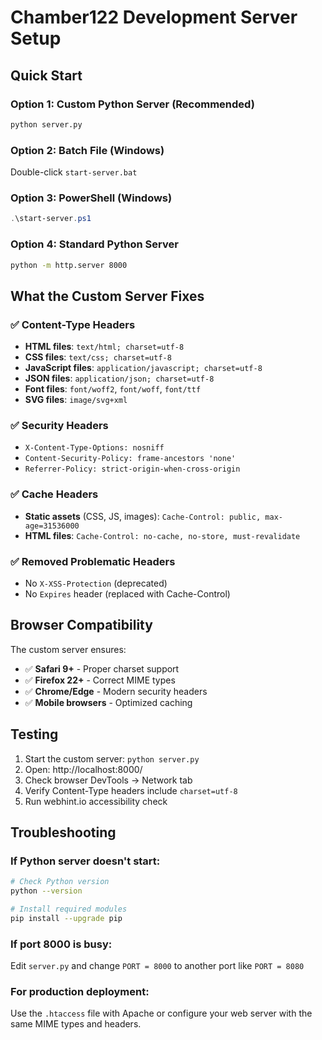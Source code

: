 # Chamber122 Development Server Setup

## Quick Start

### Option 1: Custom Python Server (Recommended)
```bash
python server.py
```

### Option 2: Batch File (Windows)
Double-click `start-server.bat`

### Option 3: PowerShell (Windows)
```powershell
.\start-server.ps1
```

### Option 4: Standard Python Server
```bash
python -m http.server 8000
```

## What the Custom Server Fixes

### ✅ Content-Type Headers
- **HTML files**: `text/html; charset=utf-8`
- **CSS files**: `text/css; charset=utf-8`
- **JavaScript files**: `application/javascript; charset=utf-8`
- **JSON files**: `application/json; charset=utf-8`
- **Font files**: `font/woff2`, `font/woff`, `font/ttf`
- **SVG files**: `image/svg+xml`

### ✅ Security Headers
- `X-Content-Type-Options: nosniff`
- `Content-Security-Policy: frame-ancestors 'none'`
- `Referrer-Policy: strict-origin-when-cross-origin`

### ✅ Cache Headers
- **Static assets** (CSS, JS, images): `Cache-Control: public, max-age=31536000`
- **HTML files**: `Cache-Control: no-cache, no-store, must-revalidate`

### ✅ Removed Problematic Headers
- No `X-XSS-Protection` (deprecated)
- No `Expires` header (replaced with Cache-Control)

## Browser Compatibility

The custom server ensures:
- ✅ **Safari 9+** - Proper charset support
- ✅ **Firefox 22+** - Correct MIME types
- ✅ **Chrome/Edge** - Modern security headers
- ✅ **Mobile browsers** - Optimized caching

## Testing

1. Start the custom server: `python server.py`
2. Open: http://localhost:8000/
3. Check browser DevTools → Network tab
4. Verify Content-Type headers include `charset=utf-8`
5. Run webhint.io accessibility check

## Troubleshooting

### If Python server doesn't start:
```bash
# Check Python version
python --version

# Install required modules
pip install --upgrade pip
```

### If port 8000 is busy:
Edit `server.py` and change `PORT = 8000` to another port like `PORT = 8080`

### For production deployment:
Use the `.htaccess` file with Apache or configure your web server with the same MIME types and headers.
